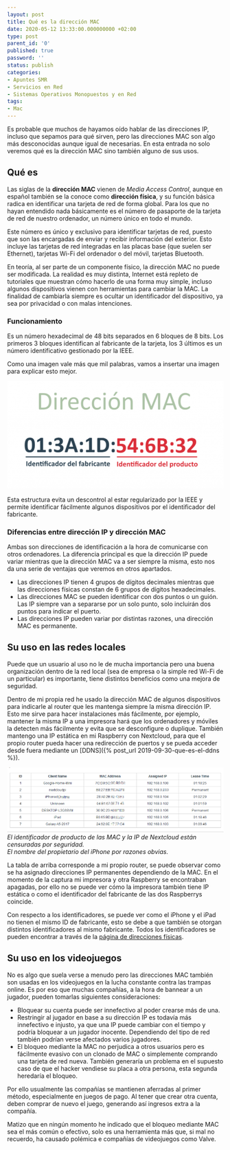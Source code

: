 ```yaml
---
layout: post
title: Qué es la dirección MAC
date: 2020-05-12 13:33:00.000000000 +02:00
type: post
parent_id: '0'
published: true
password: ''
status: publish
categories:
- Apuntes SMR
- Servicios en Red
- Sistemas Operativos Monopuestos y en Red
tags:
- Mac
---
```

Es probable que muchos de hayamos oído hablar de las direcciones IP, incluso que sepamos para qué sirven, pero las direcciones MAC son algo más desconocidas aunque igual de necesarias. En esta entrada no solo veremos qué es la dirección MAC sino también alguno de sus usos.

## Qué es

Las siglas de la <strong>dirección MAC</strong> vienen de <em>Media Access Control</em>, aunque en español también se la conoce como <strong>dirección física</strong>, y su función básica radica en identificar una tarjeta de red de forma global. Para los que no hayan entendido nada básicamente es el número de pasaporte de la tarjeta de red de nuestro ordenador, un número único en todo el mundo.

Este número es único y exclusivo para identificar tarjetas de red, puesto que son las encargadas de enviar y recibir información del exterior. Esto incluye las tarjetas de red integradas en las placas base (que suelen ser Ethernet), tarjetas Wi-Fi del ordenador o del móvil, tarjetas Bluetooth.

En teoría, al ser parte de un componente físico, la dirección MAC no puede ser modificada. La realidad es muy distinta, Internet está repleto de tutoriales que muestran cómo hacerlo de una forma muy simple, incluso algunos dispositivos vienen con herramientas para cambiar la MAC. La finalidad de cambiarla siempre es ocultar un identificador del dispositivo, ya sea por privacidad o con malas intenciones.

### Funcionamiento

Es un número hexadecimal de 48 bits separados en 6 bloques de 8 bits. Los primeros 3 bloques identifican al fabricante de la tarjeta, los 3 últimos es un número identificativo gestionado por la IEEE.

Como una imagen vale más que mil palabras, vamos a insertar una imagen para explicar esto mejor.

![](/assets/2020/05/MAC-1024x509.png)

Esta estructura evita un descontrol al estar regularizado por la IEEE y permite identificar fácilmente algunos dispositivos por el identificador del fabricante.

### Diferencias entre dirección IP y dirección MAC

Ambas son direcciones de identificación a la hora de comunicarse con otros ordenadores. La diferencia principal es que la dirección IP puede variar mientras que la dirección MAC va a ser siempre la misma, esto nos da una serie de ventajas que veremos en otros apartados.

<ul>
<li>Las direcciones IP tienen 4 grupos de dígitos decimales mientras que las direcciones físicas constan de 6 grupos de dígitos hexadecimales.</li>
<li>Las direcciones MAC se pueden identificar con dos puntos o un guión. Las IP siempre van a separarse por un solo punto, solo incluirán dos puntos para indicar el puerto. </li>
<li>Las direcciones IP pueden variar por distintas razones, una dirección MAC es permanente.</li>
</ul>

## Su uso en las redes locales

Puede que un usuario al uso no le de mucha importancia pero una buena organización dentro de la red local (sea de empresa o la simple red Wi-Fi de un particular) es importante, tiene distintos beneficios como una mejora de seguridad.

Dentro de mi propia red he usado la dirección MAC de algunos dispositivos para indicarle al router que les mantenga siempre la misma dirección IP. Esto me sirve para hacer instalaciones más fácilmente, por ejemplo, mantener la misma IP a una impresora hará que los ordenadores y móviles la detecten más fácilmente y evita que se desconfigure o duplique. También mantengo una IP estática en mi Raspberry con Nextcloud, para que el propio router pueda hacer una redirección de puertos y se pueda acceder desde fuera mediante un [DDNS]({% post_url 2019-09-30-que-es-el-ddns %}).

![](/assets/2020/05/direcciones-mac-router.png)
_El identificador de producto de las MAC y la IP de Nextcloud están censuradas por seguridad.<br />El nombre del propietario del iPhone por razones obvias._

La tabla de arriba corresponde a mi propio router, se puede observar como se ha asignado direcciones IP permanentes dependiendo de la MAC. En el momento de la captura mi impresora y otra Raspberry se encontraban apagadas, por ello no se puede ver cómo la impresora también tiene IP estática o como el identificador del fabricante de las dos Raspberrys coincide.

Con respecto a los identificadores, se puede ver como el iPhone y el iPad no tienen el mismo ID de fabricante, esto se debe a que también se otorgan distintos identificadores al mismo fabricante. Todos los identificadores se pueden encontrar a través de la <a href="https://hwaddress.com/company/apple-inc/" target="_blank">página de direcciones físicas</a>.

## Su uso en los videojuegos

No es algo que suela verse a menudo pero las direcciones MAC también son usadas en los videojuegos en la lucha constante contra las trampas online. Es por eso que muchas compañías, a la hora de bannear a un jugador, pueden tomarlas siguientes consideraciones:

<ul>
<li>Bloquear su cuenta puede ser innefectivo al poder crearse más de una.</li>
<li>Restringir al jugador en base a su dirección IP es todavía más innefectivo e injusto, ya que una IP puede cambiar con el tiempo y podría bloquear a un jugador inocente. Dependiendo del tipo de red también podrían verse afectados varios jugadores.</li>
<li>El bloqueo mediante la MAC no perjudica a otros usuarios pero es fácilmente evasivo con un clonado de MAC o simplemente comprando una tarjeta de red nueva. También generaría un problema en el supuesto caso de que el hacker vendiese su placa a otra persona, esta segunda heredaría el bloqueo.</li>
</ul>

Por ello usualmente las compañías se mantienen aferradas al primer método, especialmente en juegos de pago. Al tener que crear otra cuenta, deben comprar de nuevo el juego, generando así ingresos extra a la compañía.

Matizo que en ningún momento he indicado que el bloqueo mediante MAC sea el más común o efectivo, solo es una herramienta más que, si mal no recuerdo, ha causado polémica e compañías de videojuegos como Valve.